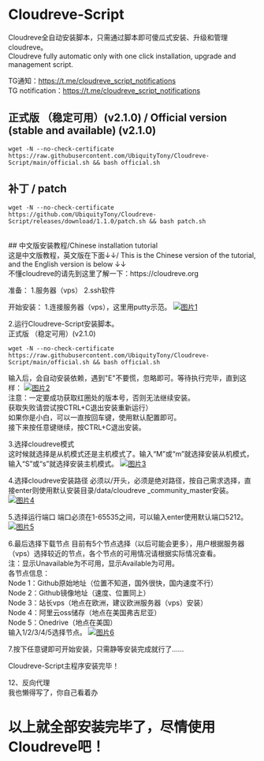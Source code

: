 # Cloudreve-Script
Cloudreve全自动安装脚本，只需通过脚本即可傻瓜式安装、升级和管理cloudreve。<br>
Cloudreve fully automatic only with one click installation, upgrade and management script.

TG通知：https://t.me/cloudreve_script_notifications<br>
TG notification：https://t.me/cloudreve_script_notifications
## 正式版 （稳定可用）(v2.1.0) / Official version (stable and available) (v2.1.0)

```shell
wget -N --no-check-certificate https://raw.githubusercontent.com/UbiquityTony/Cloudreve-Script/main/official.sh && bash official.sh
```
## 补丁 / patch
```shell
wget -N --no-check-certificate https://github.com/UbiquityTony/Cloudreve-Script/releases/download/1.1.0/patch.sh && bash patch.sh
```
 <br>
## 中文版安装教程/Chinese installation tutorial<br>
这是中文版教程，英文版在下面↓↓/ This is the Chinese version of the tutorial, and the English version is below ↓↓<br>
不懂cloudreve的请先到这里了解一下：https://cloudreve.org

准备：
1.服务器（vps）   2.ssh软件

开始安装：
1.连接服务器（vps），这里用putty示范。
[![图片1](https://speedcloud.cf/api/v3/file/source/43406/1.png?sign=VtFLliTwsKX2UUwYRvHV56Xz9GJj-yPmTOlgNQsclbU%3D%3A0)](https://speedcloud.cf/api/v3/file/source/43406/1.png?sign=VtFLliTwsKX2UUwYRvHV56Xz9GJj-yPmTOlgNQsclbU%3D%3A0)

2.运行Cloudreve-Script安装脚本。<br>
正式版 （稳定可用）(v2.1.0)

```shell
wget -N --no-check-certificate https://raw.githubusercontent.com/UbiquityTony/Cloudreve-Script/main/official.sh && bash official.sh
```
输入后，会自动安装依赖，遇到"E"不要慌，忽略即可。等待执行完毕，直到这样：
[![图片2](https://speedcloud.cf/api/v3/file/source/43405/2.png?sign=koSgz3BfNU2virLNz00EDSa-c2BS-ZPC-y_qkgGfDZc%3D%3A0)](https://speedcloud.cf/api/v3/file/source/43405/2.png?sign=koSgz3BfNU2virLNz00EDSa-c2BS-ZPC-y_qkgGfDZc%3D%3A0)<br>
注意：一定要成功获取红圈处的版本号，否则无法继续安装。<br>
     获取失败请尝试按CTRL+C退出安装重新运行）<br>
     如果你是小白，可以一直按回车键，使用默认配置即可。<br>
     接下来按任意键继续，按CTRL+C退出安装。

3.选择cloudreve模式<br>
这时候就选择是从机模式还是主机模式了。输入“M”或“m”就选择安装从机模式，输入“S”或“s”就选择安装主机模式。
[![图片3](https://speedcloud.cf/api/v3/file/source/43407/3.png?sign=LInqdyTWkh2S1V0n7ulm6kJFet6fkTbfre7pPcmsFVk%3D%3A0)](https://speedcloud.cf/api/v3/file/source/43407/3.png?sign=LInqdyTWkh2S1V0n7ulm6kJFet6fkTbfre7pPcmsFVk%3D%3A0)

4.选择cloudreve安装路径
必须以/开头，必须是绝对路径，按自己需求选择，直接enter则使用默认安装目录/data/cloudreve _community_master安装。
[![图片4](https://speedcloud.cf/api/v3/file/source/43408/4.png?sign=WkVsw0Yxv_lVnSxhJmZG_0WdmhrE7oEFLpPAysLwYKI%3D%3A0)](https://speedcloud.cf/api/v3/file/source/43408/4.png?sign=WkVsw0Yxv_lVnSxhJmZG_0WdmhrE7oEFLpPAysLwYKI%3D%3A0)

5.选择运行端口
端口必须在1-65535之间，可以输入enter使用默认端口5212。
[![图片5](https://speedcloud.cf/api/v3/file/source/43409/5.png?sign=U77Hcnq6fzCMGknnkCrBoEdbCatJt1rfcpELDD3QRuA%3D%3A0)](https://speedcloud.cf/api/v3/file/source/43409/5.png?sign=U77Hcnq6fzCMGknnkCrBoEdbCatJt1rfcpELDD3QRuA%3D%3A0)

6.最后选择下载节点
目前有5个节点选择（以后可能会更多），用户根据服务器（vps）选择较近的节点，各个节点的可用情况请根据实际情况查看。<br>
注：显示Unavailable为不可用，显示Available为可用。<br>
各节点信息：<br>
Node 1：Github原始地址（位置不知道，国外很快，国内速度不行）<br>
Node 2：Github镜像地址（速度、位置同上）<br>
Node 3：站长vps（地点在欧洲，建议欧洲服务器（vps）安装）<br>
Node 4：阿里云oss储存（地点在美国弗吉尼亚）<br>
Node 5：Onedrive（地点在美国）<br>
输入1/2/3/4/5选择节点。
[![图片6](https://speedcloud.cf/api/v3/file/source/43410/6.png?sign=X1Q9fvAf2Mp3wFartbsC1mV_yfRlLvJuPxSwEOT2t_A%3D%3A0)](https://speedcloud.cf/api/v3/file/source/43410/6.png?sign=X1Q9fvAf2Mp3wFartbsC1mV_yfRlLvJuPxSwEOT2t_A%3D%3A0)

7.按下任意键即可开始安装，只需静等安装完成就行了……

Cloudreve-Script主程序安装完毕！

12、反向代理<br>
   我也懒得写了，你自己看着办

# 以上就全部安装完毕了，尽情使用Cloudreve吧！
